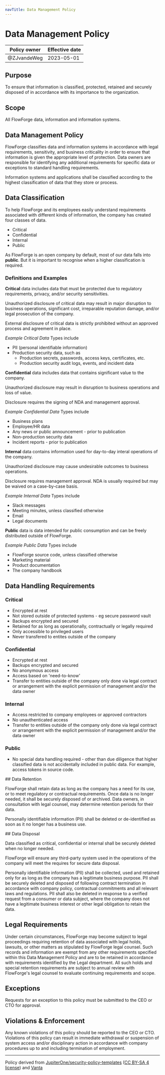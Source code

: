 ```yaml
---
navTitle: Data Management Policy
---
```


# Data Management Policy

| Policy owner   | Effective date |
| -------------- | -------------- |
| @ZJvandeWeg    | 2023-05-01     |

## Purpose

To ensure that information is classified, protected, retained and securely
disposed of in accordance with its importance to the organization.

## Scope 

All FlowForge data, information and information systems.

## Data Management Policy

FlowForge classifies data and information systems in accordance with legal
requirements, sensitivity, and business criticality in order to ensure that
information is given the appropriate level of protection. Data owners are
responsible for identifying any additional requirements for specific data or
exceptions to standard handling requirements.

Information systems and applications shall be classified according to the highest
classification of data that they store or process.

## Data Classification 

To help FlowForge and its employees easily understand requirements associated
with different kinds of information, the company has created four classes of data.

 - Critical
 - Confidential
 - Internal
 - Public

As FlowForge is an open company by default, most of our data falls into **public**.
But it is important to recognise when a higher classification is required.

### Definitions and Examples

**Critical** data includes data that must be protected due to regulatory
requirements, privacy, and/or security sensitivities.

Unauthorized disclosure of critical data may result in major disruption to
business operations, significant cost, irreparable reputation damage, and/or
legal prosecution of the company.

External disclosure of critical data is strictly prohibited without an approved
process and agreement in place.

*Example Critical Data* Types include

 - PII (personal identifiable information)
 - Production security data, such as
    - Production secrets, passwords, access keys, certificates, etc.
    - Production security audit logs, events, and incident data

**Confidential** data includes data that contains significant value to the company.

Unauthorized disclosure may result in disruption to business operations and loss of value.

Disclosure requires the signing of NDA and management approval.

*Example Confidential Data* Types include

 - Business plans
 - Employee/HR data
 - Any news or public announcement - prior to publication
 - Non-production security data
 - Incident reports - prior to publication

**Internal** data contains information used for day-to-day interal operations of
the company.

Unauthorized disclosure may cause undesirable outcomes to business operations.

Disclosure requires management approval. NDA is usually required but may be
waived on a case-by-case basis.

*Example Internal Data* Types include

 - Slack messages
 - Meeting minutes, unless classified otherwise
 - Email
 - Legal documents

**Public** data is data intended for public consumption and can be freely distributed
outside of FlowForge.

*Example Public Data* Types include

 - FlowForge source code, unless classified otherwise
 - Marketing material
 - Product documentation
 - The company handbook

## Data Handling Requirements

### Critical

 - Encrypted at rest
 - Not stored outside of protected systems - eg secure password vault
 - Backups encrypted and secured
 - Retained for as long as operationally, contractually or legally required
 - Only accessible to privileged users
 - Never transfered to entites outside of the company

### Confidential

 - Encrypted at rest
 - Backups encrypted and secured
 - No anonymous access
 - Access based on 'need-to-know'
 - Transfer to entities outside of the company only done via legal contract or
   arrangement with the explicit permission of management and/or the data owner

### Internal

 - Access restricted to company employees or approved contractors
 - No unauthenticated access
 - Transfer to entities outside of the company only done via legal contract or
   arrangement with the explicit permission of management and/or the data owner

### Public

 - No special data handling required - other than due diligence that higher
   classified data is not accidentally included in public data. For example, access
   tokens in source code.

## Data Retention

FlowForge shall retain data as long as the company has a need for its use, or to
meet regulatory or contractual requirements. Once data is no longer needed, it
shall be securely disposed of or archived. Data owners, in consultation with
legal counsel, may determine retention periods for their data.

Personally identifiable information (PII) shall be deleted or de-identified as
soon as it no longer has a business use.

## Data Disposal

Data classified as critical, confidential or internal shall be securely deleted
when no longer needed.

FlowForge will ensure any third-party system used in the operations of the company
will meet the requires for secure data disposal.

Personally identifiable information (PII) shall be collected, used and retained
only for as long as the company has a legitimate business purpose. PII shall be
securely deleted and disposed of following contract termination in accordance
with company policy, contractual commitments and all relevant laws and regulations.
PII shall also be deleted in response to a verified request from a consumer or
data subject, where the company does not have a legitimate business interest or
other legal obligation to retain the data.

## Legal Requirements

Under certain circumstances, FlowForge may become subject to legal proceedings
requiring retention of data associated with legal holds, lawsuits, or other
matters as stipulated by FlowForge legal counsel. Such records and information
are exempt from any other requirements specified within this Data Management Policy
and are to be retained in accordance with requirements identified by the Legal
department. All such holds and special retention requirements are subject to
annual review with FlowForge's legal counsel to evaluate continuing requirements
and scope.

## Exceptions

Requests for an exception to this policy must be submitted to the CEO or CTO for
approval.

## Violations & Enforcement

Any known violations of this policy should be reported to the CEO or CTO.
Violations of this policy can result in immediate withdrawal or suspension of
system access and/or disciplinary action in accordance with company procedures
up to and including termination of employment.

--- 
Policy derived from [JupiterOne/security-policy-templates](https://github.com/JupiterOne/security-policy-templates) ([CC BY-SA 4 license](https://creativecommons.org/licenses/by-sa/4.0/)) and [Vanta](https://vanta.com)
